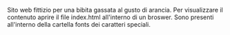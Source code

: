 Sito web fittizio per una bibita gassata al gusto di arancia.
Per visualizzare il contenuto aprire il file index.html all'interno di un broswer.
Sono presenti all'interno della cartella fonts dei caratteri speciali.
